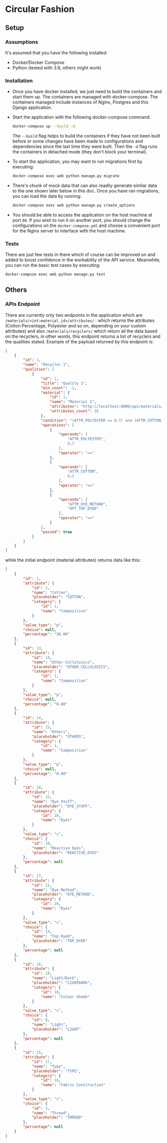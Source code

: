 # Circular Fashion

## Setup

### Assumptions

It's assumed that you have the following installed:
- Docker/Docker Compose
- Python (tested with 3.8, others might work)

 
### Installation
- Once you have docker installed, we just need to build the containers and start them up. The containers 
are managed with docker-compose. The containers managed include instances of Nginx, Postgres and this 
Django application.

- Start the application with the following docker-compose command:
    ```bash
    docker-compose up --build -d
    ```
  The `--build` flag helps to build the containers if they have not been built before or some changes
  have been made to configurations and dependencies since the last time they were built.
  Then the `-d` flag runs the containers in detached mode (they don't block your terminal).
  
- To start the application, you may want to run migrations first by executing:
    ```bash
    docker-compose exec web python manage.py migrate
    ```
 
- There's chunk of mock data that can also readily generate similar data to the one shown later below in this doc. 
Once you have ran migrations, you can load the data by running:

    ```bash
    docker-compose exec web python manage.py create_options
    ```
 
- You should be able to access the application on the host machine at port `80`. If you wish to run it on
another port, you should change the configurations on the `docker-compose.yml` and choose a convenient 
port for the Nginx server to interface with the host machine.


### Tests
There are just few tests in there which of course can be improved on and added to boost confidence 
in the workability of the API service. Meanwhile, you can run the basic test cases by executing:

```bash
docker-compose exec web python manage.py test
```

## Others

### APIs Endpoint
There are currently only two endpoints in the application which are 
`/materials/<int:material_id>/attributes/` : which returns the attributes (Cotton Percentage, Polyester 
and so on, depending on your custom attributes) and also `/materials/recyclers/` which return all the data 
based on the recyclers, in other words, this endpoint returns a list of recyclers and the qualities stated.
Example of the payload returned by this endpoint is:

```json
[
    {
        "id": 1,
        "name": "Recycler 1",
        "qualities": [
            {
                "id": 1,
                "title": "Quality 1",
                "min_count": -1,
                "material": {
                    "id": 1,
                    "name": "Material 1",
                    "attributes": "http://localhost:8000/api/materials/1/attributes/",
                    "attributes_count": 18
                },
                "condition": "(ATTR_POLYESTER == 0.7) and (ATTR_COTTON == 0.3) and (ATTR_DYE_METHOD == OPT_TOP_DYED)",
                "operations": [
                    {
                        "operands": [
                            "ATTR_POLYESTER",
                            0.7
                        ],
                        "operator": "=="
                    },
                    {
                        "operands": [
                            "ATTR_COTTON",
                            0.3
                        ],
                        "operator": "=="
                    },
                    {
                        "operands": [
                            "ATTR_DYE_METHOD",
                            "OPT_TOP_DYED"
                        ],
                        "operator": "=="
                    }
                ],
                "passed": true
            }
        ]
    }
]
``` 

while the initial endpoint (material attributes) returns data like this:

```json
[
    {
        "id": 1,
        "attribute": {
            "id": 2,
            "name": "Cotton",
            "placeholder": "COTTON",
            "category": {
                "id": 1,
                "name": "Composition"
            }
        },
        "value_type": "p",
        "choice": null,
        "percentage": "30.00"
    },
    {
        "id": 13,
        "attribute": {
            "id": 14,
            "name": "Other Cellulosics",
            "placeholder": "OTHER_CELLULOSICS",
            "category": {
                "id": 1,
                "name": "Composition"
            }
        },
        "value_type": "p",
        "choice": null,
        "percentage": "0.00"
    },
    {
        "id": 14,
        "attribute": {
            "id": 15,
            "name": "Others",
            "placeholder": "OTHERS",
            "category": {
                "id": 1,
                "name": "Composition"
            }
        },
        "value_type": "p",
        "choice": null,
        "percentage": "0.00"
    },
    {
        "id": 18,
        "attribute": {
            "id": 22,
            "name": "Dye Stuff",
            "placeholder": "DYE_STUFF",
            "category": {
                "id": 20,
                "name": "Dyes"
            }
        },
        "value_type": "c",
        "choice": {
            "id": 18,
            "name": "Reactive Dyes",
            "placeholder": "REACTIVE_DYES"
        },
        "percentage": null
    },
    {
        "id": 17,
        "attribute": {
            "id": 21,
            "name": "Dye Method",
            "placeholder": "DYE_METHOD",
            "category": {
                "id": 20,
                "name": "Dyes"
            }
        },
        "value_type": "c",
        "choice": {
            "id": 14,
            "name": "Top Dyed",
            "placeholder": "TOP_DYED"
        },
        "percentage": null
    },
    {
        "id": 16,
        "attribute": {
            "id": 19,
            "name": "Light/Dark",
            "placeholder": "LIGHTDARK",
            "category": {
                "id": 18,
                "name": "Colour Shade"
            }
        },
        "value_type": "c",
        "choice": {
            "id": 8,
            "name": "Light",
            "placeholder": "LIGHT"
        },
        "percentage": null
    },
    {
        "id": 15,
        "attribute": {
            "id": 17,
            "name": "Type",
            "placeholder": "TYPE",
            "category": {
                "id": 16,
                "name": "Fabric Construction"
            }
        },
        "value_type": "c",
        "choice": {
            "id": 3,
            "name": "Thread",
            "placeholder": "THREAD"
        },
        "percentage": null
    }
]
```
